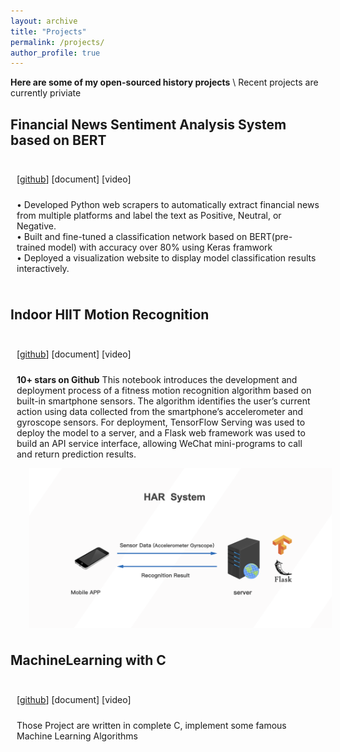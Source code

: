 ```yaml
---
layout: archive
title: "Projects"
permalink: /projects/
author_profile: true
---
```


**Here are some of my open-sourced history projects** \\
Recent projects are currently priviate

##  Financial News Sentiment Analysis System based on BERT
<div style="display:inline-block; border:2px; margin:10px;">
    <p>
        [<a href="https://github.com/CL-ZHAO-git/Financial_News_Sentiment_Analysis_System_based_on_BERT">github</a>]
        [document]
        [video]
    </p>
    <p style="float:left;margin-top:10px;">
    • Developed Python web scrapers to automatically extract financial news from multiple platforms and label the text as Positive, Neutral, or Negative.<br>
    • Built and fine-tuned a classification network based on BERT(pre-trained model) with accuracy over 80% using Keras framwork<br>
    • Deployed a visualization website to display model classification results interactively.
    </p>
</div>


##  Indoor HIIT Motion Recognition
<div style="display:inline-block; border:2px; margin:10px;">
    <p>
        [<a href="https://github.com/CL-ZHAO-git/Deep-learning-for-HAR">github</a>]
        [document]
        [video]
    </p>
    <p style="float:left;margin-top:10px;">
    <b>10+ stars on Github</b> This notebook introduces the development and deployment process of a fitness motion recognition algorithm based on built-in smartphone sensors. The algorithm identifies the user’s current action using data collected from the smartphone’s accelerometer and gyroscope sensors. For deployment, TensorFlow Serving was used to deploy the model to a server, and a Flask web framework was used to build an API service interface, allowing WeChat mini-programs to call and return prediction results.
    </p>
    <img src="/images/NiouQA.png" style="float:left;" width="700" alt="markdown" hspace="20px">
</div>


##  MachineLearning with C
<div style="display:inline-block; border:2px; margin:10px;">
    <p>
        [<a href="https://github.com/CL-ZHAO-git/MachineLearning_with_C">github</a>]
        [document]
        [video]
    </p>
    <p style="float:left;margin-top:10px;">
    Those Project are written in complete C, implement some famous Machine Learning Algorithms
    </p>
    <!-- <img src="/images/vc.gif" style="float:left;" width="700" alt="markdown" hspace="20px"> -->
</div>
